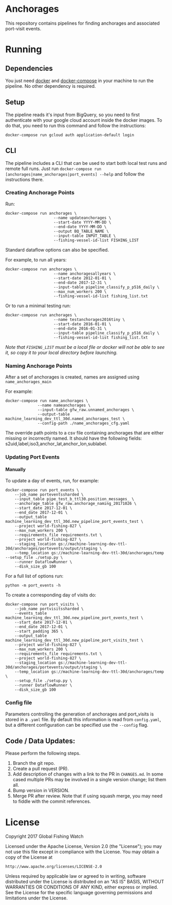 # Anchorages

This repository contains pipelines for finding anchorages and associated port-visit events.

# Running

## Dependencies

You just need [docker](https://www.docker.com/) and
[docker-compose](https://docs.docker.com/compose/) in your machine to run the
pipeline. No other dependency is required.

## Setup

The pipeline reads it's input from BigQuery, so you need to first authenticate
with your google cloud account inside the docker images. To do that, you need
to run this command and follow the instructions:

```
docker-compose run gcloud auth application-default login
```

## CLI

The pipeline includes a CLI that can be used to start both local test runs and
remote full runs. Just run `docker-compose run [anchorages|name_anchorages|port_events] --help` and follow the
instructions there.


### Creating Anchorage Points


Run:
  
    docker-compose run anchorages \
                         --name updateanchorages \
                         --start-date YYYY-MM-DD \
                         --end-date YYYY-MM-DD \
                         --output BQ_TABLE_NAME \
                         --input-table INPUT_TABLE \
                         --fishing-vessel-id-list FISHING_LIST


Standard dataflow options can also be specified.

For example, to run all years:

    docker-compose run anchorages \
                         --name anchoragesallyears \
                         --start-date 2012-01-01 \
                         --end-date 2017-12-31 \
                         --input-table pipeline_classify_p_p516_daily \
                         --max_num_workers 200 \
                         --fishing-vessel-id-list fishing_list.txt

Or to run a minimal testing run:

    docker-compose run anchorages \
                         --name testanchorages2016tiny \
                         --start-date 2016-01-01 \
                         --end-date 2016-01-31 \
                         --input-table pipeline_classify_p_p516_daily \
                         --fishing-vessel-id-list fishing_list.txt

*Note that `FISHING_LIST` must be a local file or docker will not be able to see it, so copy it to your local directory before launching.*


### Naming Anchorage Points

After a set of anchorages is created, names are assigned using `name_anchorages_main`

For example:

    docker-compose run name_anchorages \
                  --name nameanchorages \
                  --input-table gfw_raw.unnamed_anchorages \
                  --output-table machine_learning_dev_ttl_30d.named_anchorages_test \
                  --config-path ./name_anchorages_cfg.yaml


The override path points to a csv file containing anchorages that are either missing or incorrectly named.
It should have the following fields: s2uid,label,iso3,anchor_lat,anchor_lon,sublabel.


### Updating Port Events


#### Manually

To update a day of events, run, for example:

    docker-compose run port_events \
        --job_name porteventssharded \
        --input_table pipe_test_b_ttl30.position_messages_ \
        --anchorage_table gfw_raw.anchorage_naming_20171026 \
        --start_date 2017-12-01 \
        --end_date 2017-12-01 \
        --output_table machine_learning_dev_ttl_30d.new_pipeline_port_events_test \
        --project world-fishing-827 \
        --max_num_workers 200 \
        --requirements_file requirements.txt \
        --project world-fishing-827 \
        --staging_location gs://machine-learning-dev-ttl-30d/anchorages/portevents/output/staging \
        --temp_location gs://machine-learning-dev-ttl-30d/anchorages/temp                           --setup_file ./setup.py \
        --runner DataflowRunner \
        --disk_size_gb 100

For a full list of options run:

    python -m port_events -h


To create a corresponding day of visits do:

    docker-compose run port_visits \
        --job_name portvisitssharded \
        --events_table machine_learning_dev_ttl_30d.new_pipeline_port_events_test \
        --start_date 2017-12-01 \
        --end_date 2017-12-01 \
        --start_padding 365 \
        --output_table machine_learning_dev_ttl_30d.new_pipeline_port_visits_test \
        --project world-fishing-827 \
        --max_num_workers 200 \
        --requirements_file requirements.txt \
        --project world-fishing-827 \
        --staging_location gs://machine-learning-dev-ttl-30d/anchorages/portevents/output/staging \
        --temp_location gs://machine-learning-dev-ttl-30d/anchorages/temp \
        --setup_file ./setup.py \
        --runner DataflowRunner \
        --disk_size_gb 100 


### Config file

Parameters controlling the generation of anchorages and port_visits is stored
in a `.yaml` file. By default this information is read from `config.yaml`, but
a different configuration can be specified use the `--config` flag.


## Code / Data Updates:

Please perform the following steps.

1. Branch the git repo.
2. Create a pull request (PR).
3. Add description of changes with a link to the PR in `CHANGES.md`.  In some
   cased multiple PRs may be involved in a single version change; list them all.
4. Bump version in VERSION.
5. Merge PR after review. Note that if using squash merge, you may need
   to fiddle with the commit references.

# License

Copyright 2017 Global Fishing Watch

Licensed under the Apache License, Version 2.0 (the "License");
you may not use this file except in compliance with the License.
You may obtain a copy of the License at

    http://www.apache.org/licenses/LICENSE-2.0

Unless required by applicable law or agreed to in writing, software
distributed under the License is distributed on an "AS IS" BASIS,
WITHOUT WARRANTIES OR CONDITIONS OF ANY KIND, either express or implied.
See the License for the specific language governing permissions and
limitations under the License.
